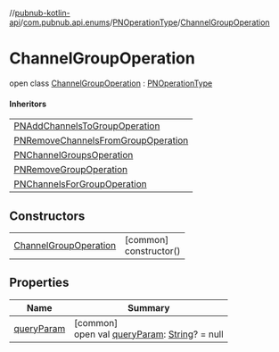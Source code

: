 //[pubnub-kotlin-api](../../../../index.md)/[com.pubnub.api.enums](../../index.md)/[PNOperationType](../index.md)/[ChannelGroupOperation](index.md)

# ChannelGroupOperation

open class [ChannelGroupOperation](index.md) : [PNOperationType](../index.md)

#### Inheritors

| |
|---|
| [PNAddChannelsToGroupOperation](../-p-n-add-channels-to-group-operation/index.md) |
| [PNRemoveChannelsFromGroupOperation](../-p-n-remove-channels-from-group-operation/index.md) |
| [PNChannelGroupsOperation](../-p-n-channel-groups-operation/index.md) |
| [PNRemoveGroupOperation](../-p-n-remove-group-operation/index.md) |
| [PNChannelsForGroupOperation](../-p-n-channels-for-group-operation/index.md) |

## Constructors

| | |
|---|---|
| [ChannelGroupOperation](-channel-group-operation.md) | [common]<br>constructor() |

## Properties

| Name | Summary |
|---|---|
| [queryParam](../query-param.md) | [common]<br>open val [queryParam](../query-param.md): [String](https://kotlinlang.org/api/latest/jvm/stdlib/kotlin/-string/index.html)? = null |
